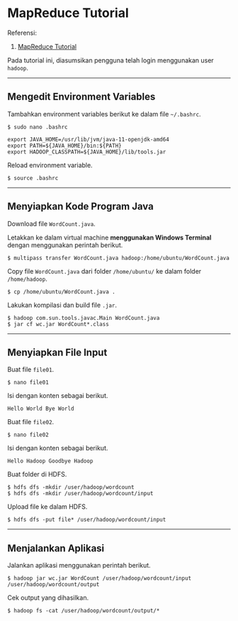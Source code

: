 # MapReduce Tutorial

Referensi:
1. [MapReduce Tutorial](https://hadoop.apache.org/docs/stable/hadoop-mapreduce-client/hadoop-mapreduce-client-core/MapReduceTutorial.html)

Pada tutorial ini, diasumsikan pengguna telah login menggunakan user ```hadoop```.

---

## Mengedit Environment Variables

Tambahkan environment variables berikut ke dalam file ```~/.bashrc```.
```
$ sudo nano .bashrc
```

```
export JAVA_HOME=/usr/lib/jvm/java-11-openjdk-amd64
export PATH=${JAVA_HOME}/bin:${PATH}
export HADOOP_CLASSPATH=${JAVA_HOME}/lib/tools.jar
```

Reload environment variable.
```
$ source .bashrc
```

---

## Menyiapkan Kode Program Java

Download file ```WordCount.java```.

Letakkan ke dalam virtual machine **menggunakan Windows Terminal** dengan menggunakan perintah berikut.
```
$ multipass transfer WordCount.java hadoop:/home/ubuntu/WordCount.java
```

Copy file ```WordCount.java``` dari folder ```/home/ubuntu/``` ke dalam folder ```/home/hadoop```.
```
$ cp /home/ubuntu/WordCount.java .
```

Lakukan kompilasi dan build file ```.jar```.
```
$ hadoop com.sun.tools.javac.Main WordCount.java
$ jar cf wc.jar WordCount*.class
```

---

## Menyiapkan File Input

Buat file ```file01```.
```
$ nano file01
```

Isi dengan konten sebagai berikut.
```
Hello World Bye World
```

Buat file ```file02```.
```
$ nano file02
```

Isi dengan konten sebagai berikut.
```
Hello Hadoop Goodbye Hadoop
```

Buat folder di HDFS.
```
$ hdfs dfs -mkdir /user/hadoop/wordcount
$ hdfs dfs -mkdir /user/hadoop/wordcount/input
```

Upload file ke dalam HDFS.
```
$ hdfs dfs -put file* /user/hadoop/wordcount/input
```

---

## Menjalankan Aplikasi

Jalankan aplikasi menggunakan perintah berikut.
```
$ hadoop jar wc.jar WordCount /user/hadoop/wordcount/input /user/hadoop/wordcount/output
```

Cek output yang dihasilkan.
```
$ hadoop fs -cat /user/hadoop/wordcount/output/*
```